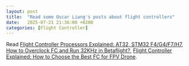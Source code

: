 ```yaml
---
layout: post
title:  "Read some Oscar Liang's posts about flight controllers"
date:   2025-07-21 21:36:00 +0200
categories: [Flight Controller]
---
```

Read [Flight Controller Processors Explained: AT32, STM32 F4/G4/F7/H7](https://oscarliang.com/f1-f3-f4-flight-controller/), [How to Overclock FC and Run 32KHz in Betaflight?](https://oscarliang.com/overclock-fc-betaflight/), [Flight Controller Explained: How to Choose the Best FC for FPV Drone](https://oscarliang.com/flight-controller/).
